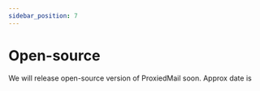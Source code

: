```yaml
---
sidebar_position: 7
---
```


# Open-source

We will release open-source version of ProxiedMail soon. Approx date is 